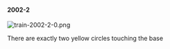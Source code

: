 #### 2002-2
![train-2002-2-0.png](https://github.com/lil-lab/nlvr/raw/master/nlvr/train/images/60/train-2002-2-0.png "train-2002-2-0.png")

There are exactly  two yellow circles touching the base